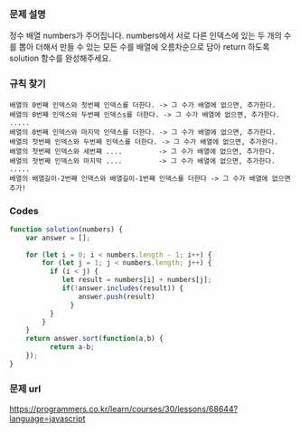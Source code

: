 ### 문제 설명

정수 배열 numbers가 주어집니다. numbers에서 서로 다른 인덱스에 있는 두 개의 수를 뽑아 더해서 만들 수 있는 모든 수를 배열에 오름차순으로 담아 return 하도록 solution 함수를 완성해주세요.




### 규칙 찾기 

```
배열의 0번째 인덱스와 첫번째 인덱스를 더한다. -> 그 수가 배열에 없으면, 추가한다.
배열의 0번째 인덱스와 두번째 인덱스s를 더한다. -> 그 수가 배열에 없으면, 추가한다.
.....
배열의 0번째 인덱스와 마지막 인덱스를 더한다. -> 그 수가 배열에 없으면, 추가한다.
배열의 첫번째 인덱스와 두번째 인덱스를 더한다. -> 그 수가 배열에 없으면, 추가한다.
배열의 첫번째 인덱스와 세번쨰 ....         -> 그 수가 배열에 없으면, 추가한다.
배열의 첫번째 인덱스와 마지막 ....         -> 그 수가 배열에 없으면, 추가한다.
.....
배열의 배열길이-2번째 인덱스와 배열길이-1번째 인덱스를 더한다 -> 그 수가 배열에 없으면 추가!
```




### Codes

```javascript
function solution(numbers) {
    var answer = [];
    
    for (let i = 0; i < numbers.length - 1; i++) {
        for (let j = 1; j < numbers.length; j++) {
          if (i < j) { 
             let result = numbers[i] + numbers[j]; 
             if(!answer.includes(result)) {
                 answer.push(result)
               } 
          }    
        } 
    }
    return answer.sort(function(a,b) {
          return a-b;
    });
}
```




### 문제 url

https://programmers.co.kr/learn/courses/30/lessons/68644?language=javascript
